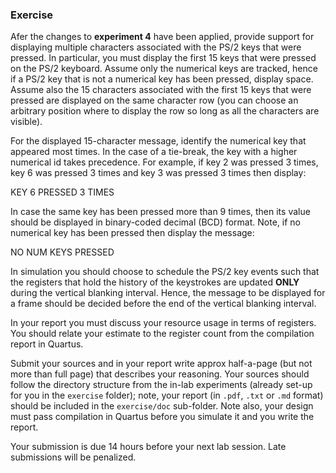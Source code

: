 ### Exercise

Afer the changes to __experiment 4__ have been applied, provide support for displaying multiple characters associated with the PS/2 keys that were pressed. In particular, you must display the first 15 keys that were pressed on the PS/2 keyboard. Assume only the numerical keys are tracked, hence if a PS/2 key that is not a numerical key has been pressed, display space. Assume also the 15 characters associated with the first 15 keys that were pressed are displayed on the same character row (you can choose an arbitrary position where to display the row so long as all the characters are visible). 

For the displayed 15-character message, identify the numerical key that appeared most times. In the case of a tie-break, the key with a higher numerical id takes precedence. For example, if key 2 was pressed 3 times, key 6 was pressed 3 times and key 3 was pressed 3 times then display:

KEY 6 PRESSED 3 TIMES

In case the same key has been pressed more than 9 times, then its value should be displayed in binary-coded decimal (BCD) format. Note, if no numerical key has been pressed then display the message:

NO NUM KEYS PRESSED

In simulation you should choose to schedule the PS/2 key events such that the registers that hold the history of the keystrokes are updated __ONLY__ during the vertical blanking interval. Hence, the message to be displayed for a frame should be decided before the end of the vertical blanking interval. 

In your report you must discuss your resource usage in terms of registers. You should relate your estimate to the register count from the compilation report in Quartus.

Submit your sources and in your report write approx half-a-page (but not more than full page) that describes your reasoning. Your sources should follow the directory structure from the in-lab experiments (already set-up for you in the `exercise` folder); note, your report (in `.pdf`, `.txt` or `.md` format) should be included in the `exercise/doc` sub-folder. Note also, your design must pass compilation in Quartus before you simulate it and you write the report.

Your submission is due 14 hours before your next lab session. Late submissions will be penalized.

